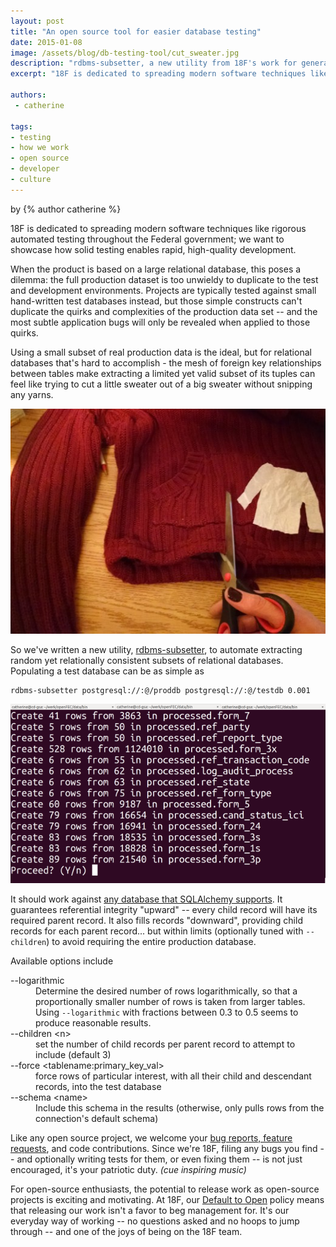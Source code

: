 ```yaml
---
layout: post
title: "An open source tool for easier database testing"
date: 2015-01-08
image: /assets/blog/db-testing-tool/cut_sweater.jpg
description: "rdbms-subsetter, a new utility from 18F's work for generating test databases."
excerpt: "18F is dedicated to spreading modern software techniques like rigorous automated testing throughout the Federal government; we want to showcase how solid testing enables rapid, high-quality development. When the product is based on a large relational database, this poses a dilemma: the full production dataset is too unwieldy to duplicate to the test and development environments."

authors:
 - catherine

tags:
- testing
- how we work
- open source
- developer
- culture
---
```

<p class="authors">
  by {% author catherine %}
</p>

18F is dedicated to spreading modern software techniques like
rigorous automated testing throughout the Federal government;
we want to showcase how solid testing enables rapid, high-quality
development.

When the product is based on a large relational database, this
poses a dilemma: the full production dataset is too unwieldy to
duplicate to the test and development environments.  Projects
are typically tested against small hand-written test databases
instead, but those simple constructs can't
duplicate the quirks and complexities of the production data set -- and
the most subtle application bugs will only be revealed when
applied to those quirks.

Using a small subset of real production data is the ideal, but for
relational databases that's hard to accomplish - the mesh
of foreign key relationships between tables make extracting a limited
yet valid subset of its tuples can feel like trying to cut a little sweater
out of a big sweater without snipping any yarns.

![Don't break any yarns.](/assets/blog/db-testing-tool/cut_sweater.jpg)

So we've written a new utility,
[rdbms-subsetter](https://github.com/18F/rdbms-subsetter),
to automate extracting random yet relationally consistent
subsets of relational databases.
Populating a test database can be as simple as

```bash
rdbms-subsetter postgresql://:@/proddb postgresql://:@/testdb 0.001
```

![rdbms-subsetter in action](/assets/blog/db-testing-tool/subsetter.png)

It should work against
[any database that SQLAlchemy supports](http://docs.sqlalchemy.org/en/rel_0_9/core/engines.html#supported-databases).
It guarantees referential integrity "upward" -- every child
record will have its required parent record.
It also fills records "downward",
providing child records for each parent record... but within
limits (optionally tuned with `--children`) to avoid
requiring the entire production database.

Available options include

<dl>
  <dt>--logarithmic</dt>
  <dd>Determine the desired number of rows logarithmically,
      so that a proportionally smaller number of rows is taken
      from larger tables.  Using <code>--logarithmic</code> with fractions
      between 0.3 to 0.5 seems to produce reasonable results.</dd>
  <dt>--children &lt;n&gt;</dt>
  <dd>set the number of child records per parent record to
      attempt to include (default 3)</dd>
  <dt>--force &lt;tablename:primary_key_val&gt;</dt>
  <dd>force rows of particular interest, with all their child
      and descendant records, into the test database</dd>
  <dt>--schema &lt;name&gt;</dt>
  <dd>Include this schema in the results (otherwise,
      only pulls rows from the connection's default schema)</dd>
</dl>

Like any open source project, we welcome your
[bug reports, feature requests](https://github.com/18F/rdbms-subsetter/issues),
and code contributions.
Since we're 18F, filing any bugs you find --
and optionally writing tests for them, or even fixing them --
is not just encouraged, it's your patriotic duty.
_(cue inspiring music)_

For open-source enthusiasts, the potential to release work
as open-source projects is exciting and motivating.  At 18F,
our [Default to Open](https://github.com/18F/open-source-policy/)
policy means that releasing our work isn't a favor to beg
management for.  It's our everyday way of working --
no questions asked and no hoops to jump through -- and one
of the joys of being on the 18F team.

